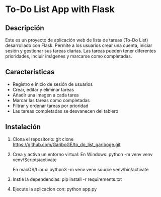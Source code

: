 # To-Do List App with Flask

## Descripción

Este es un proyecto de aplicación web de lista de tareas (To-Do List) desarrollado con Flask. Permite a los usuarios crear una cuenta, iniciar sesión y gestionar sus tareas diarias. Las tareas pueden tener diferentes prioridades, incluir imágenes y marcarse como completadas.

## Características

- Registro e inicio de sesión de usuarios
- Crear, editar y eliminar tareas
- Añadir una imagen a cada tarea
- Marcar las tareas como completadas
- Filtrar y ordenar tareas por prioridad
- Las tareas completadas se desvanecen del tablero


## Instalación

1. Clona el repositorio:
   git clone https://github.com/GariboGE/to_do_list_gariboge.git
   
3. Crea y activa un entorno virtual:
  En Windows:
      python -m venv venv
      venv\Scripts\activate
   
   En macOS/Linux:
      python3 -m venv venv
      source venv/bin/activate

5. Instle la dependencias:
   pip install -r requirements.txt

6. Ejecute la aplicacion con:
   python app.py

